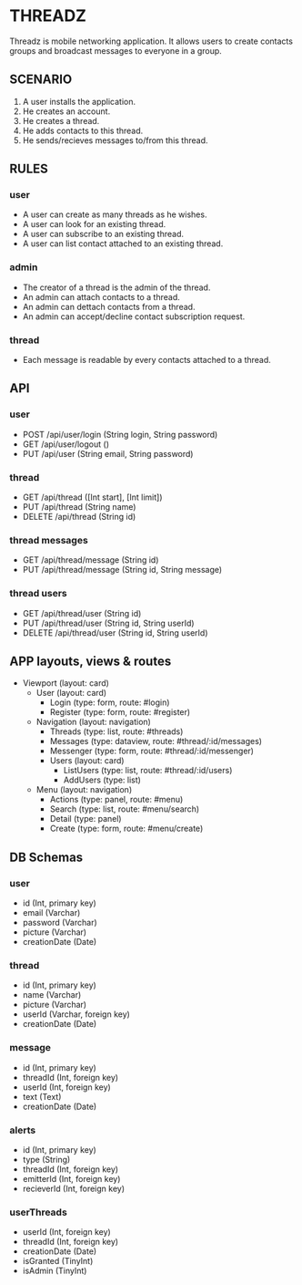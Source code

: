 # THREADZ

Threadz is mobile networking application. It allows users to create contacts groups and broadcast messages to everyone in a group.

## SCENARIO
1. A user installs the application.
2. He creates an account.
3. He creates a thread.
4. He adds contacts to this thread.
5. He sends/recieves messages to/from this thread.

## RULES

### user
-   A user can create as many threads as he wishes.
-   A user can look for an existing thread.
-   A user can subscribe to an existing thread.
-   A user can list contact attached to an existing thread.

### admin
-   The creator of a thread is the admin of the thread.
-   An admin can attach contacts to a thread.
-   An admin can dettach contacts from a thread.
-   An admin can accept/decline contact subscription request.

### thread
-   Each message is readable by every contacts attached to a thread.


## API

### user
-   POST /api/user/login (String login, String password)
-   GET /api/user/logout ()
-   PUT /api/user (String email, String password)

### thread
-   GET /api/thread ([Int start], [Int limit])
-   PUT /api/thread (String name)
-   DELETE /api/thread (String id)

### thread messages
-   GET /api/thread/message (String id)
-   PUT /api/thread/message (String id, String message)

### thread users
-   GET /api/thread/user (String id)
-   PUT /api/thread/user (String id, String userId)
-   DELETE /api/thread/user (String id, String userId)

## APP layouts, views & routes
-   Viewport (layout: card)
    -   User (layout: card)
        -   Login (type: form, route: #login)
        -   Register (type: form, route: #register)
    -   Navigation (layout: navigation)
        -   Threads (type: list, route: #threads)
        -   Messages (type: dataview, route: #thread/:id/messages)
        -   Messenger (type: form, route: #thread/:id/messenger)
        -   Users (layout: card)
            -   ListUsers (type: list, route: #thread/:id/users)
            -   AddUsers (type: list)
    -   Menu (layout: navigation)
        -   Actions (type: panel, route: #menu)
        -   Search (type: list, route: #menu/search)
        -   Detail (type: panel)
        -   Create (type: form, route: #menu/create)

## DB Schemas

### user
-   id (Int, primary key)
-   email (Varchar)
-   password (Varchar)
-   picture (Varchar)
-   creationDate (Date)

### thread
-   id (Int, primary key)
-   name (Varchar)
-   picture (Varchar)
-   userId (Varchar, foreign key)
-   creationDate (Date)

### message
-   id (Int, primary key)
-   threadId (Int, foreign key)
-   userId (Int, foreign key)
-   text (Text)
-   creationDate (Date)

### alerts
-   id (Int, primary key)
-   type (String)
-   threadId (Int, foreign key)
-   emitterId (Int, foreign key)
-   recieverId (Int, foreign key)

### userThreads
-   userId (Int, foreign key)
-   threadId (Int, foreign key)
-   creationDate (Date)
-   isGranted (TinyInt)
-   isAdmin (TinyInt)
